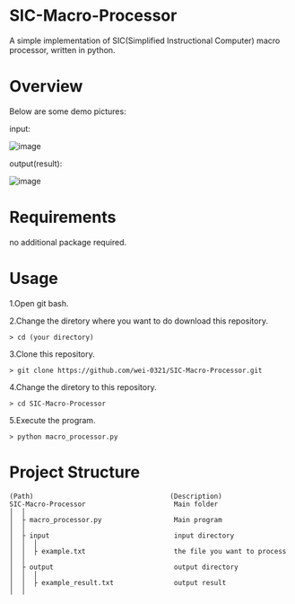 # SIC-Macro-Processor
A simple implementation of SIC(Simplified Instructional Computer) macro processor, written in python.

# Overview 

Below are some demo pictures:

input:

![image](https://user-images.githubusercontent.com/71260071/136701799-5fc5a14e-33a3-4253-8b01-045e6da86ff4.png)

output(result):

![image](https://user-images.githubusercontent.com/71260071/136701842-0a48f04f-90c9-4562-92d5-2ad09b996a39.png)


# Requirements 
no additional package required.

# Usage 
1.Open git bash. 

2.Change the diretory where you want to do download this repository.
```
> cd (your directory)
```
3.Clone this repository. 
```
> git clone https://github.com/wei-0321/SIC-Macro-Processor.git
```
4.Change the diretory to this repository.
```
> cd SIC-Macro-Processor
```
5.Execute the program.
```
> python macro_processor.py
```


# Project Structure

```
(Path)                                	(Description)
SIC-Macro-Processor	                     Main folder     
│  │
│  ├ macro_processor.py                  Main program
│  │
│  ├ input                               input directory
│  │  │
│  │  ├ example.txt                      the file you want to process
│  │
│  ├ output                              output directory
│  │  │
│  │  ├ example_result.txt               output result
│  │
